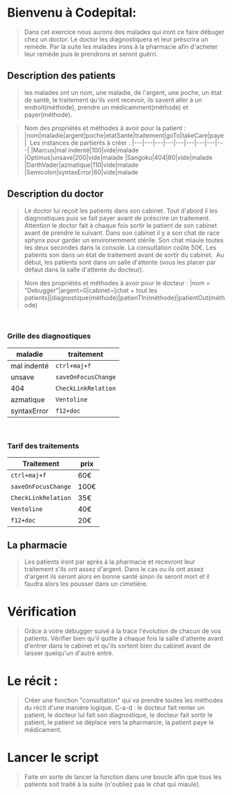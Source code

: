 # Bienvenu à Codepital:
>Dans cet exercice nous aurons des malades qui iront ce faire débuger chez un doctor. Le doctor les diagnostiquera et leur préscrira un remède. Par la suite les malades irons à la pharmacie afin d'acheter leur remède puis le prendrons et seront guérri.

## Description des patients
>les malades ont un nom, une maladie, de l'argent, une poche, un état de santé, le traitement qu'ils vont recevoir, ils savent aller à un endroit(méthode), prendre un médicamment(méthode) et payer(méthode). 

>Nom des propriétés et méthodes à avoir pour la patient : 
|nom|maladie|argent|poche|etatSante|traitement|goTo|takeCare|paye|
​
> Les instances de partients à créer :
|---|---|---|---|---|---|---|---|---|
|Marcus|mal indenté|100|vide|malade
|Optimus|unsave|200|vide|malade
|Sangoku|404|80|vide|malade
|DarthVader|azmatique|110|vide|malade
|Semicolon|syntaxError|60|vide|malade
​
## Description du doctor
>Le doctor lui reçoit les patients dans son cabinet. Tout d'abord il les diagnostiques puis se fait payer avant de préscrire un traitement. Attention le doctor fait à chaque fois sortir le patient de son cabinet avant de prendre le suivant. Dans son cabinet il y a son chat de race sphynx pour garder un environemment stérile. Son chat miaule toutes les deux secondes dans la console. La consultation coûte 50€. Les patients son dans un état de traitement avant de sortir du cabinet.
​
>Au début, les patients sont dans un salle d'attente (vous les placer par défaut dans la salle d'attente du docteur).

>Nom des propriétés et méthodes à avoir pour le docteur :
|nom = "Debugger"|argent=0|cabinet=[chat + tout les patients]|diagnostique(méthode)|patienTIn(méthode)|patientOut(méthode)

​
### Grille des diagnostiques
|maladie|traitement|
|---|---|
|mal indenté|`ctrl+maj+f`|
|unsave|`saveOnFocusChange`|
|404|`CheckLinkRelation`|
|azmatique|`Ventoline`|
|syntaxError|`f12+doc`|
​
### Tarif des traitements
|Traitement|prix|
|---|---|
|`ctrl+maj+f`|60€
|`saveOnFocusChange`|100€
|`CheckLinkRelation`|35€
|`Ventoline`|40€
|`f12+doc`|20€

## La pharmacie
>Les patients iront par après à la pharmacie et recevront leur traitement s'ils ont assez d'argent. Dans le cas ou ils ont assez d'argent ils seront alors en bonne santé sinon ils seront mort et il faudra alors les pousser dans un cimetière.
​
​
# Vérification
>Grâce à votre débugger suivé à la trace l'évolution de chacun de vos patients. Vérifier bien qu'il quitte à chaque fois la salle d'attente avant d'entrer dans le cabinet et qu'ils sortent bien du cabinet avant de laisser quelqu'un d'autre entré.

# Le récit : 
>Créer une fonction "consultation" qui va prendre toutes les méthodes du récit d'une manière logique. 
>C-a-d : le docteur fait renter un patient, le docteur lui fait son diagnostique, le docteur fait sortir le patient, le patient se déplace vers la pharmarcie, la patient paye le médicament.

# Lancer le script 
>Faite en sorte de lancer la fonction dans une boucle afin que tous les patients soit traité à la suite (n'oubliez pas le chat qui miaule). 
